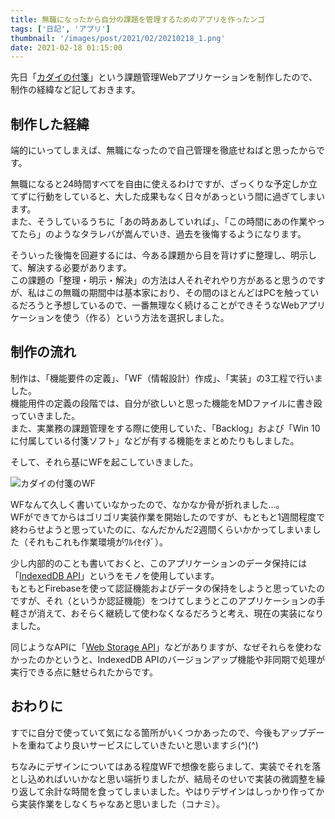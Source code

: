 ```yaml
---
title: 無職になったから自分の課題を管理するためのアプリを作ったンゴ
tags: ['日記', 'アプリ']
thumbnail: '/images/post/2021/02/20210218_1.png'
date: 2021-02-18 01:15:00
---
```

先日「[カダイの付箋](https://kadai-no-fusen.site/)」という課題管理Webアプリケーションを制作したので、制作の経緯など記しておきます。

## 制作した経緯

端的にいってしまえば、無職になったので自己管理を徹底せねばと思ったからです。

無職になると24時間すべてを自由に使えるわけですが、ざっくりな予定しか立てずに行動をしていると、大した成果もなく日々があっという間に過ぎてしまいます。  
また、そうしているうちに「あの時ああしていれば」、「この時間にあの作業やってたら」のようなタラレバが嵩んでいき、過去を後悔するようになります。

そういった後悔を回避するには、今ある課題から目を背けずに整理し、明示して、解決する必要があります。  
この課題の「整理・明示・解決」の方法は人それぞれやり方があると思うのですが、私はこの無職の期間中は基本家におり、その間のほとんどはPCを触っているだろうと予想しているので、一番無理なく続けることができそうなWebアプリケーションを使う（作る）という方法を選択しました。

## 制作の流れ

制作は、「機能要件の定義」、「WF（情報設計）作成」、「実装」の3工程で行いました。  
機能用件の定義の段階では、自分が欲しいと思った機能をMDファイルに書き殴っていきました。  
また、実業務の課題管理をする際に使用していた、「Backlog」および「Win 10に付属している付箋ソフト」などが有する機能をまとめたりもしました。

そして、それら基にWFを起こしていきました。

<div class="js-img">
<img src="/images/post/2021/02/20210218_2.jpg" alt="カダイの付箋のWF">
</div>

WFなんて久しく書いていなかったので、なかなか骨が折れました…。  
WFができてからはゴリゴリ実装作業を開始したのですが、もともと1週間程度で終わらせようと思っていたのに、なんだかんだ2週間くらいかかってしまいました（それもこれも作業環境がﾜﾙｲｾｲﾀﾞ）。

少し内部的のことも書いておくと、このアプリケーションのデータ保持には「[IndexedDB API](https://developer.mozilla.org/ja/docs/Web/API/IndexedDB_API)」というをモノを使用しています。  
もともとFirebaseを使って認証機能およびデータの保持をしようと思っていたのですが、それ（というか認証機能）をつけてしまうとこのアプリケーションの手軽さが消えて、おそらく継続して使わなくなるだろうと考え、現在の実装になりました。

同じようなAPIに「[Web Storage API](https://developer.mozilla.org/ja/docs/Web/API/Web_Storage_API)」などがありますが、なぜそれらを使わなかったのかというと、IndexedDB APIのバージョンアップ機能や非同期で処理が実行できる点に魅せられたからです。

## おわりに

すでに自分で使っていて気になる箇所がいくつかあったので、今後もアップデートを重ねてより良いサービスにしていきたいと思います彡(^)(^)

ちなみにデザインについてはある程度WFで想像を膨らまして、実装でそれを落とし込めればいいかなと思い端折りましたが、結局そのせいで実装の微調整を繰り返して余計な時間を食ってしまいました。やはりデザインはしっかり作ってから実装作業をしなくちゃなあと思いました（コナミ）。